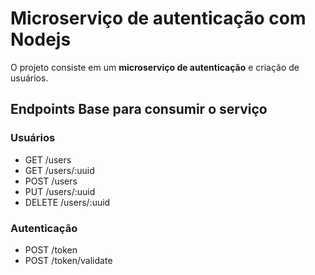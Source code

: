 # Microserviço de autenticação com Nodejs

 O projeto consiste em um **microserviço de autenticação** e criação de usuários.

## Endpoints Base para consumir o serviço

### Usuários

* GET /users
* GET /users/:uuid
* POST /users
* PUT /users/:uuid
* DELETE /users/:uuid

### Autenticação

* POST /token
* POST /token/validate
